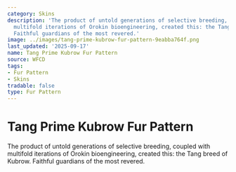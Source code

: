 ```yaml
---
category: Skins
description: 'The product of untold generations of selective breeding, coupled with
  multifold iterations of Orokin bioengineering, created this: the Tang breed of Kubrow.
  Faithful guardians of the most revered.'
image: ../images/tang-prime-kubrow-fur-pattern-9eabba764f.png
last_updated: '2025-09-17'
name: Tang Prime Kubrow Fur Pattern
source: WFCD
tags:
- Fur Pattern
- Skins
tradable: false
type: Fur Pattern
---
```


# Tang Prime Kubrow Fur Pattern

The product of untold generations of selective breeding, coupled with multifold iterations of Orokin bioengineering, created this: the Tang breed of Kubrow. Faithful guardians of the most revered.

